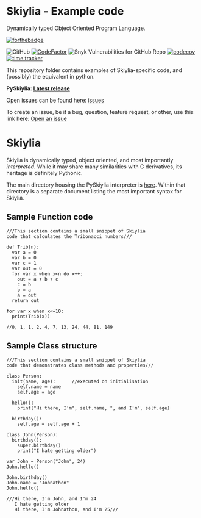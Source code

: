 # Skiylia - Example code
Dynamically typed Object Oriented Program Language.

[![forthebadge](https://forthebadge.com/images/badges/made-with-python.svg)](https://forthebadge.com)

![GitHub](https://img.shields.io/github/license/Skiylia-Lang/PySkiylia)
[![CodeFactor](https://www.codefactor.io/repository/github/skiylia-lang/pyskiylia/badge)](https://www.codefactor.io/repository/github/skiylia-lang/pyskiylia)
![Snyk Vulnerabilities for GitHub Repo](https://img.shields.io/snyk/vulnerabilities/github/Skiylia-Lang/PySkiylia)
[![codecov](https://codecov.io/gh/Skiylia-Lang/PySkiylia/branch/main/graph/badge.svg?token=DRJ67ZQA7M)](https://codecov.io/gh/Skiylia-Lang/PySkiylia)
[![time tracker](https://wakatime.com/badge/github/Skiylia-Lang/PySkiylia.svg?style=flat-square)](https://wakatime.com/badge/github/Skiylia-Lang/PySkiylia)

This repository folder contains examples of Skiylia-specific code, and (possibly) the equivalent in python.

**PySkiylia: [Latest release](../../releases)**

Open issues can be found here: [issues](../../issues)

To create an issue, be it a bug, question, feature request, or other, use this link here: [Open an issue](../../issues/new/choose)

# Skiylia

Skiylia is dynamically typed, object oriented, and most importantly *interpreted*. While it may share many similarities with C derivatives, its heritage is definitely Pythonic.

The main directory housing the PySkiylia interpreter is [here](../../tree/main/PySkiylia). Within that directory is a separate document listing the most important syntax for Skiylia.

## Sample Function code

```skiylia
///This section contains a small snippet of Skiylia
code that calculates the Tribonacci numbers///

def Trib(n):
  var a = 0
  var b = 0
  var c = 1
  var out = 0
  for var x when x<n do x++:
    out = a + b + c
    c = b
    b = a
    a = out
  return out

for var x when x<=10:
  print(Trib(x))

//0, 1, 1, 2, 4, 7, 13, 24, 44, 81, 149
```

## Sample Class structure

```skiylia
///This section contains a small snippet of Skiylia
code that demonstrates class methods and properties///

class Person:
  init(name, age):      //executed on initialisation
    self.name = name
    self.age = age

  hello():
    print("Hi there, I'm", self.name, ", and I'm", self.age)

  birthday():
    self.age = self.age + 1

class John(Person):
  birthday():
    super.birthday()
    print("I hate getting older")

var John = Person("John", 24)
John.hello()

John.birthday()
John.name = "Johnathon"
John.hello()

///Hi there, I'm John, and I'm 24
   I hate getting older
   Hi there, I'm Johnathon, and I'm 25///
```
